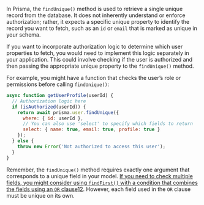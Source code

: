 In Prisma, the `findUnique()` method is used to retrieve a single unique record from the database. It does not inherently understand or enforce authorization; rather, it expects a specific unique property to identify the record you want to fetch, such as an `id` or `email` that is marked as unique in your schema.

If you want to incorporate authorization logic to determine which user properties to fetch, you would need to implement this logic separately in your application. This could involve checking if the user is authorized and then passing the appropriate unique property to the `findUnique()` method.

For example, you might have a function that checks the user’s role or permissions before calling `findUnique()`:

```javascript
async function getUserProfile(userId) {
  // Authorization logic here
  if (isAuthorized(userId)) {
    return await prisma.user.findUnique({
      where: { id: userId },
      // You can also use 'select' to specify which fields to return
      select: { name: true, email: true, profile: true }
    });
  } else {
    throw new Error('Not authorized to access this user');
  }
}
```

Remember, the `findUnique()` method requires exactly one argument that corresponds to a unique field in your model. [If you need to check multiple fields, you might consider using `findFirst()` with a condition that combines the fields using an `OR` clause](https://www.prisma.io/docs/orm/reference/prisma-client-reference)[1](https://www.prisma.io/docs/orm/reference/prisma-client-reference)[2](https://stackoverflow.com/questions/65998680/prisma-findunique-where-takes-only-one-unique-argument). However, each field used in the `OR` clause must be unique on its own.